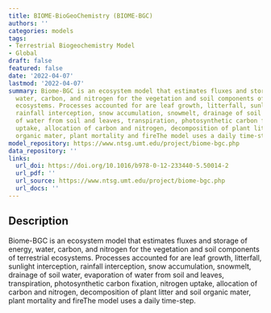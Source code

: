 ```yaml
---
title: BIOME-BioGeoChemistry (BIOME-BGC)
authors: ''
categories: models
tags:
- Terrestrial Biogeochemistry Model
- Global
draft: false
featured: false
date: '2022-04-07'
lastmod: '2022-04-07'
summary: Biome-BGC is an ecosystem model that estimates fluxes and storage of energy,
  water, carbon, and nitrogen for the vegetation and soil components of terrestrial
  ecosystems. Processes accounted for are leaf growth, litterfall, sunlight interception,
  rainfall interception, snow accumulation, snowmelt, drainage of soil water, evaporation
  of water from soil and leaves, transpiration, photosynthetic carbon fixation, nitrogen
  uptake, allocation of carbon and nitrogen, decomposition of plant litter and soil
  organic mater, plant mortality and fireThe model uses a daily time-step.
model_repository: https://www.ntsg.umt.edu/project/biome-bgc.php
data_repository: ''
links:
  url_doi: https://doi.org/10.1016/b978-0-12-233440-5.50014-2
  url_pdf: ''
  url_source: https://www.ntsg.umt.edu/project/biome-bgc.php
  url_docs: ''
---
```


## Description

Biome-BGC is an ecosystem model that estimates fluxes and storage of energy, water, carbon, and nitrogen for the vegetation and soil components of terrestrial ecosystems. Processes accounted for are leaf growth, litterfall, sunlight interception, rainfall interception, snow accumulation, snowmelt, drainage of soil water, evaporation of water from soil and leaves, transpiration, photosynthetic carbon fixation, nitrogen uptake, allocation of carbon and nitrogen, decomposition of plant litter and soil organic mater, plant mortality and fireThe model uses a daily time-step.

